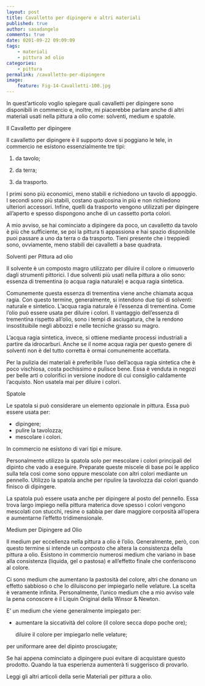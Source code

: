 ```yaml
---
layout: post
title: Cavalletto per dipingere e altri materiali
published: true
author: sasadangelo
comments: true
date: 0201-09-22 09:09:09
tags:
    - materiali
    - pittura ad olio
categories:
    - pittura
permalink: /cavalletto-per-dipingere
image:
    feature: Fig-14-Cavalletti-100.jpg
---
```


  



  In quest’articolo voglio spiegare quali cavalletti per dipingere sono disponibili in commercio e, inoltre, mi piacerebbe parlare anche di altri materiali usati nella pittura a olio come: solventi, medium e&nbsp;spatole.





  Il Cavalletto per dipingere



  Il cavalletto per dipingere è il supporto dove si poggiano le tele, in commercio ne esistono essenzialmente tre tipi:


  1. 
      da tavolo;
    

  2. 
      da terra;
    

  3. 
      da trasporto.
    




  I primi sono più economici, meno stabili e richiedono un tavolo di appoggio. I secondi sono più stabili, costano qualcosina in più e non richiedono ulteriori accessori. Infine, quelli da trasporto vengono utilizzati per dipingere all&#8217;aperto e spesso dispongono anche di un cassetto porta colori.



  A mio avviso, se hai cominciato a dipingere da poco, un cavalletto da tavolo è più che sufficiente, se poi la pittura ti appassiona e hai spazio disponibile puoi passare a uno da terra o da trasporto. Tieni presente che i treppiedi sono, ovviamente, meno stabili dei cavalletti a base quadrata.



  Solventi per Pittura ad olio



  Il solvente è un composto magro utilizzato per diluire il colore o rimuoverlo dagli strumenti pittorici. I due solventi più usati nella pittura a olio sono: essenza di trementina (o acqua ragia naturale) e acqua ragia sintetica.



  Comunemente questa essenza di trementina viene anche chiamata acqua ragia. Con questo termine, generalmente, si intendono due tipi di solventi: naturale e sintetico. L&#8217;acqua ragia naturale è l&#8217;essenza di trementina. Come l’olio può essere usata per diluire i colori. Il vantaggio dell&#8217;essenza di trementina rispetto all’olio, sono i tempi di asciugatura, che la rendono insostituibile negli abbozzi e nelle tecniche grasso su magro. 



  L&#8217;acqua ragia sintetica, invece, si ottiene mediante processi industriali a partire da idrocarburi. Anche se il nome acqua ragia per questo genere di solventi non è del tutto corretta è ormai comunemente accettata.



  



  Per la pulizia dei materiali è preferibile l&#8217;uso dell&#8217;acqua ragia sintetica che è poco vischiosa, costa pochissimo e pulisce bene. Essa è venduta in negozi per belle arti o colorifici in versione inodore di cui consiglio caldamente l’acquisto. Non usatela mai per diluire i colori.



  Spatole



  Le spatola si può considerare un elemento opzionale in pittura. Essa può essere usata per:


  * dipingere;
  * pulire la tavolozza;
  * mescolare i colori.

In commercio ne esistono di vari tipi e misure.


  



  Personalmente utilizzo la spatola solo per mescolare i colori principali del dipinto che vado a eseguire. Preparate queste miscele di base poi le applico sulla tela così come sono oppure mescolate con altri colori mediante un pennello. Utilizzo la spatola anche per ripulire la tavolozza dai colori quando finisco di dipingere.



  La spatola può essere usata anche per dipingere al posto del pennello. Essa trova largo impiego nella pittura materica dove spesso i colori vengono mescolati con stucchi, resine o sabbia per dare maggiore corposità all&#8217;opera e aumentarne l&#8217;effetto tridimensionale.



  Medium per Dipingere ad Olio



  Il medium per eccellenza nella pittura a olio è l&#8217;olio. Generalmente, però, con questo termine si intende un composto che altera la consistenza della pittura a olio. Esistono in commercio numerosi medium che variano in base alla consistenza (liquida, gel o pastosa) e all&#8217;effetto finale che conferiscono al colore.



  Ci sono medium che aumentano la pastosità del colore, altri che donano un effetto sabbioso o che lo diluiscono per impiegarlo nelle velature. La scelta è veramente infinita. Personalmente, l&#8217;unico medium che a mio avviso vale la pena conoscere è il Liquin Original della Winsor & Newton.



  



  E&#8217; un medium che viene generalmente impiegato per:


  * 
      aumentare la siccatività del colore (il colore secca dopo poche ore);
    


  
    diluire il colore per impiegarlo nelle velature;
  



  per uniformare aree del dipinto prosciugate;



  Se hai appena cominciato a dipingere puoi evitare di acquistare questo prodotto. Quando la tua esperienza aumenterà ti suggerisco di provarlo.



  Leggi gli altri articoli della serie Materiali per pittura a olio.

